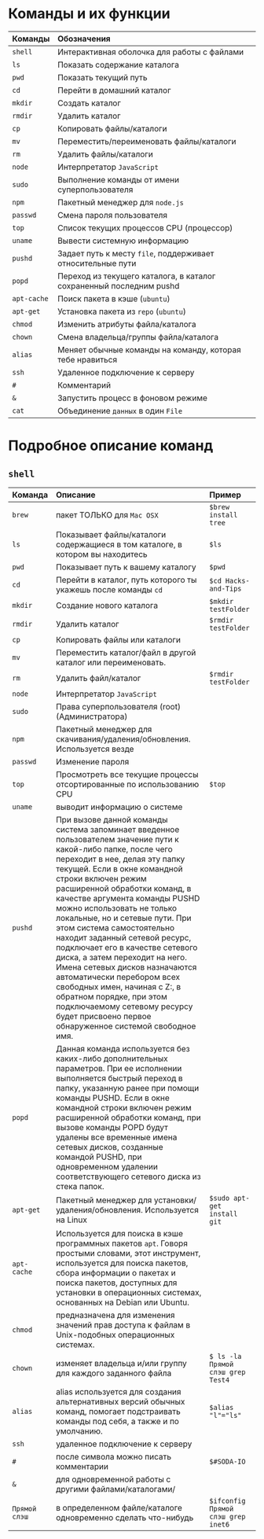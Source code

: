 # Команды и их функции

| Команды                                                       |Обозначения             |
|:-------------------------------------------------------------|:----------------------------------|
| `shell` |Интерактивная оболочка для работы с файлами|
| `ls` |Показать содержание каталога|
| `pwd` |Показать текущий путь|
| `cd` |Перейти в домашний каталог|
| `mkdir` |Создать каталог|
| `rmdir` |Удалить каталог|
| `cp` |Копировать файлы/каталоги |
| `mv` |Переместить/переименовать файлы/каталоги|
| `rm` |Удалить файлы/каталоги|
| `node` |Интерпретатор `JavaScript`|
| `sudo` |Выполнение команды от имени суперпользователя|
| `npm` |Пакетный менеджер для `node.js`|
| `passwd` |Смена пароля пользователя| 
| `top`       |Список текущих процессов CPU (процессор)|
| `uname`     |Вывести системную информацию|
| `pushd` |Задает путь к месту `file`, поддерживает относительные пути|
| `popd` |Переход из текущего каталога, в каталог сохраненный последним pushd | 
| `apt-cache` | Поиск пакета в кэше (`ubuntu`)|
| `apt-get` |Установка пакета из `repo` (`ubuntu`)|
| `chmod` | Изменить атрибуты файла/каталога |
| `chown` |Смена владельца/группы файла/каталога|
| `alias` |Меняет обычные команды на команду, которая тебе нравиться|
| `ssh` | Удаленное подключение к серверу|
| `#` |Комментарий|
| `&` |Запустить процесс в фоновом режиме|
| `cat`|Объединение `данных` в один `File`|


# Подробное описание команд


## `shell` 
|Команда|Описание|Пример|
|:---------------------|:-------------------|:-----------|
|`brew`|пакет ТОЛЬКО для `Mac OSX`|`$brew install tree`| 
|`ls`| Показывает файлы/каталоги содержащиеся в том каталоге, в котором вы находитесь|`$ls`|
|`pwd`| Показывает путь к вашему каталогу|`$pwd`|
|`cd`| Перейти в каталог, путь которого ты укажешь после команды `cd`|`$cd Hacks-and-Tips`|
|`mkdir`| Создание нового каталога|`$mkdir testFolder`|
|`rmdir` | Удалить каталог|`$rmdir testFolder`| 
|`cp`  |Копировать файлы или каталоги|
|`mv`  |Переместить каталог/файл в другой каталог или переименовать.|
|`rm`  |Удалить файл/каталог |`$rmdir testFolder`|
|`node` | Интерпретатор `JavaScript`|
|`sudo` | Права суперпользователя (root)(Администратора)|
|`npm`  |Пакетный менеджер для скачивания/удаления/обновления. Используется везде|
|`passwd`|  Изменение пароля|
|`top`  |Просмотреть все текущие процессы отсортированные по использованию CPU|`$top`  |    
|`uname`|  выводит информацию о системе |  
|`pushd`|  При вызове данной команды система запоминает введенное пользователем значение пути к какой-либо папке, после чего переходит в нее, делая эту папку текущей. Если в окне командной строки включен режим расширенной обработки команд, в качестве аргумента команды PUSHD можно использовать не только локальные, но и сетевые пути. При этом система самостоятельно находит заданный сетевой ресурс, подключает его в качестве сетевого диска, а затем переходит на него. Имена сетевых дисков назначаются автоматически перебором всех свободных имен, начиная с Z:, в обратном порядке, при этом подключаемому сетевому ресурсу будет присвоено первое обнаруженное системой свободное имя.|
|`popd`|  Данная команда используется без каких-либо дополнительных параметров. При ее исполнении выполняется быстрый переход в папку, указанную ранее при помощи команды PUSHD. Если в окне командной строки включен режим расширенной обработки команд, при вызове команды POPD будут удалены все временные имена сетевых дисков, созданные командой PUSHD, при одновременном удалении соответствующего сетевого диска из стека папок.|
|`apt-get`|  Пакетный менеджер для установки/удаления/обновления. Используется на Linux|`$sudo apt-get install git`|
|`apt-cache` | Используется для поиска в кэше программных пакетов `apt`. Говоря простыми словами, этот инструмент, используется для поиска пакетов, сбора информации о пакетах и поиска пакетов, доступных для установки в операционных системах, основанных на Debian или Ubuntu.|
|`chmod` | предназначена для изменения значений прав доступа к файлам в Unix-подобных операционных системах.|
|`chown`|  изменяет владельца и/или группу для каждого заданного файла|``$ ls -la Прямой слэш grep Test4``|
|`alias`|  alias используется для создания альтернативных версий обычных команд, помогает подстраивать команды под себя, а также и по умолчанию.|``$alias "l"="ls"``|
|`ssh`|  удаленное подключение к серверу|
|`#`  |после символа можно писать комментарии|`$#SODA-IO`|
|`&` | для одновременной работы с другими файлами/каталогами/|
| `Прямой слэш`  | в определенном файле/каталоге одновременно сделать что-нибудь|``$ifconfig Прямой слэш grep inet6``|




